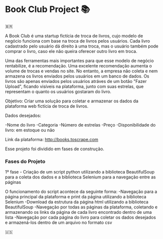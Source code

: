 # Book Club Project 📚 

🇧🇷

A Book Club é uma startup fictícia de troca de livros, cujo modelo de negócio funciona com base na troca de livros pelos usuários. Cada livro cadastrado pelo 
usuário dá direito à uma troca, mas o usuário também pode comprar o livro, caso ele não queira oferecer outro livro em troca. 

Uma das ferramentas mais importantes para que esse modelo de negócio rentabilize, é a recomendação. Uma excelente recomendação aumenta o volume de 
trocas e vendas no site. No entanto, a empresa não coleta e nem armazena os livros enviados pelos usuários em um banco de dados. Os livros são apenas enviados pelos usuários atráves de um botão "Fazer Upload", ficando visíveis na plataforma, junto com suas estrelas, que representam o quanto os usuários gostaram do livro.

Objetivo: Criar uma solução para coletar e armazenar os dados da plataforma web fictícia de troca de livros.

Dados desejados:

-Nome do livro
-Categoria 
-Número de estrelas
-Preço
-Disponibilidade do livro: em estoque ou não

Link da plataforma: http://books.toscrape.com

Esse projeto foi dividido em fases de construção.

### Fases do Projeto

1º fase - Criação de um script python utilizando a biblioteca BeautifulSoup para a coleta dos dados e a biblioteca Selenium para a navegação entre as páginas 

O funcionamento do script acontece da seguinte forma:
-Navegação para a página principal da plataforma e print da página utilizando a biblioteca Selenium
-Download da estrutura da página html utilizando a biblioteca BeautifulSoup 
-Navegação por todas as páginas da plataforma, coletando e armazenando os links da página de cada livro encontrado dentro de uma lista
-Navegação por cada página do livro para coletar os dados desejados e armazená-los dentro de um arquivo no formato csv


🇺🇸



